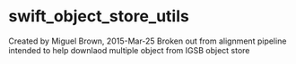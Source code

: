 # swift_object_store_utils
Created by Miguel Brown, 2015-Mar-25
Broken out from alignment pipeline intended to help downlaod multiple object from IGSB object store
